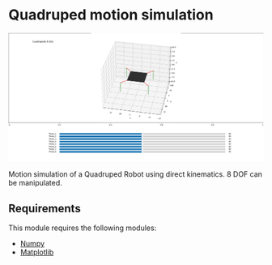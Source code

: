 # Quadruped motion simulation

![Design preview for the Web Page](preview.png)

Motion simulation of a Quadruped Robot using direct kinematics. 8 DOF can be manipulated.

## Requirements

This module requires the following modules:
- [Numpy](https://numpy.org/)
- [Matplotlib](https://matplotlib.org/)